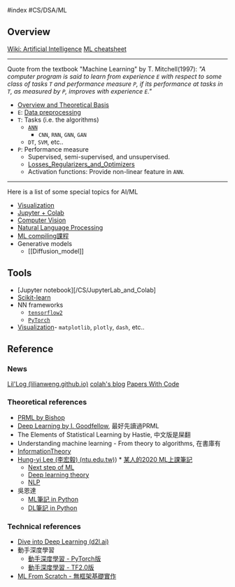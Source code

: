 #index #CS/DSA/ML

## Overview
    
[Wiki: Artificial Intelligence](https://en.wikipedia.org/wiki/Artificial_intelligence)
[ML cheatsheet](https://ml-cheatsheet.readthedocs.io/en/latest/)

----

Quote from the textbook "Machine Learning" by T. Mitchell(1997): *"A computer program is said to learn from experience `E` with respect to some class of tasks `T` and performance measure `P`, if its performance at tasks in `T`, as measured by `P`, improves with experience `E`."*

* [Overview and Theoretical Basis](/Math/InformationTheory.md)
* `E`: [Data preprocessing](Data_preprocessing.md)
* `T`: Tasks (i.e. the algorithms)
   * [`ANN`](NeuralNetwork.md)
        * `CNN`, `RNN`, `GNN`, `GAN`
    * `DT`, `SVM`, etc..
* `P`: Performance measure
    * Supervised, semi-supervised, and unsupervised.
    * [Losses_Regularizers_and_Optimizers](Losses_Regularizers_and_Optimizers.md)
    * Activation functions: Provide non-linear feature in `ANN`.

----

Here is a list of some special topics for AI/ML

* [Visualization](Visualization.md)
* [Jupyter + Colab](/CS/JupyterLab_and_Colab.md)
* [Computer Vision](ComputerVision.md)
* [Natural Language Processing](NaturalLanguageProcessing.md)
* [ML compiling課程](https://mlc.ai/summer22-zh/)
* Generative models
    * [[Diffusion_model]]
            
## Tools

* [Jupyter notebook][/CS/JupyterLab_and_Colab]
* [Scikit-learn](https://scikit-learn.org/stable/user_guide.html)
* NN frameworks
    * [`tensorflow2`](Tensorflow2.md)
    * [`PyTorch`](PyTorch.md)
* [Visualization](Visualization.md)- `matplotlib`, `plotly`, `dash`, etc..

## Reference

### News

[Lil'Log (lilianweng.github.io)](https://lilianweng.github.io/)
[colah's blog](https://colah.github.io/)
[Papers With Code](https://paperswithcode.com/)

### Theoretical references

* [PRML by Bishop](https://github.com/it-ebooks/it-ebooks-2017-04to06/blob/master/%E6%A8%A1%E5%BC%8F%E8%AF%86%E5%88%AB%E4%B8%8E%E6%9C%BA%E5%99%A8%E5%AD%A6%E4%B9%A0%E4%B8%AD%E6%96%87%E7%89%88%EF%BC%88%E9%A9%AC%E6%98%A5%E9%B9%8F%EF%BC%89.pdf)
* [Deep Learning by I. Goodfellow](https://github.com/exacity/deeplearningbook-chinese), 最好先讀過PRML
* The Elements of Statistical Learning by Hastie, 中文版是屎翻
* Understanding machine learning - From theory to algorithms, 在書庫有
* [InformationTheory](/Math/InformationTheory.md)
* [Hung-yi Lee (李宏毅) (ntu.edu.tw)](https://speech.ee.ntu.edu.tw/~hylee/index.php))
        * [某人的2020 ML上課筆記](https://hackmd.io/@shaoeChen/B1CoXxvmm/)
    * [Next step of ML](https://www.youtube.com/watch?v=XnyM3-xtxHs&list=PLJV_el3uVTsOK_ZK5L0Iv_EQoL1JefRL4)
    * [Deep learning theory](http://speech.ee.ntu.edu.tw/~tlkagk/courses_MLDS18.html)
    * [NLP](http://speech.ee.ntu.edu.tw/~tlkagk/courses_DLHLP20.html)
* 吳恩達
    * [ML筆記 in Python](https://github.com/fengdu78/Coursera-ML-AndrewNg-Notes)
    * [DL筆記 in Python](https://github.com/fengdu78/deeplearning_ai_books)

### Technical references

* [Dive into Deep Learning (d2l.ai)](https://d2l.ai/)
* 動手深度學習
    * [動手深度學習 - PyTorch版](https://tangshusen.me/Dive-into-DL-PyTorch/)
    * [動手深度學習 - TF2.0版](https://trickygo.github.io/Dive-into-DL-TensorFlow2.0/)
* [ML From Scratch - 無框架基礎實作](https://github.com/eriklindernoren/ML-From-Scratch)